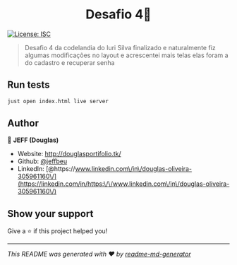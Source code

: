<h1 align="center">Desafio 4👋</h1>
<p>
  <a href="#" target="_blank">
    <img alt="License: ISC" src="desafio-completo.png" />
  </a>
</p>

> Desafio 4 da codelandia do Iuri Silva finalizado e naturalmente fiz algumas modificações no layout e acrescentei mais telas elas foram a do cadastro e recuperar senha 


## Run tests

```sh
just open index.html live server
```

## Author

👤 **JEFF (Douglas)**

* Website: http://douglasportifolio.tk/
* Github: [@jeffbeu](https://github.com/jeffbeu)
* LinkedIn: [@https:\/\/www.linkedin.com\/in\/douglas-oliveira-305961160\/](https://linkedin.com/in/https:\/\/www.linkedin.com\/in\/douglas-oliveira-305961160\/)

## Show your support

Give a ⭐️ if this project helped you!

***
_This README was generated with ❤️ by [readme-md-generator](https://github.com/kefranabg/readme-md-generator)_
